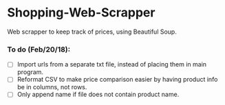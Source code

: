 # Shopping-Web-Scrapper
Web scrapper to keep track of prices, using Beautiful Soup.

### To do (Feb/20/18):
- [ ] Import urls from a separate txt file, instead of placing them in main program.
- [ ] Reformat CSV to make price comparison easier by having product info be in columns, not rows.
- [ ] Only append name if file does not contain product name.

